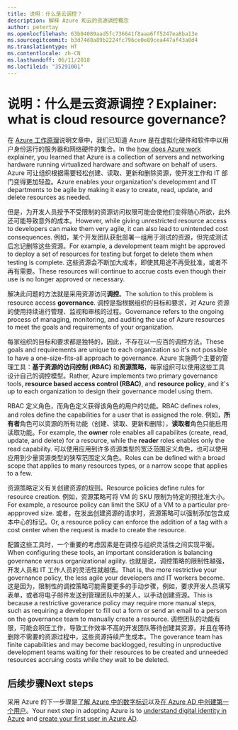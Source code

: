 ```yaml
---
title: 说明：什么是云调控？
description: 解释 Azure 和云的资源调控概念
author: petertay
ms.openlocfilehash: 63b04089aad5fc736641f8aaa6ff5247ea8ba13e
ms.sourcegitcommit: b3d74d8a89b2224fc796ce0e89cea447af43a0d4
ms.translationtype: HT
ms.contentlocale: zh-CN
ms.lasthandoff: 06/11/2018
ms.locfileid: "35291001"
---
```

# <a name="explainer-what-is-cloud-resource-governance"></a><span data-ttu-id="42532-103">说明：什么是云资源调控？</span><span class="sxs-lookup"><span data-stu-id="42532-103">Explainer: what is cloud resource governance?</span></span>

<span data-ttu-id="42532-104">在 [Azure 工作原理](azure-explainer.md)说明文章中，我们已知道 Azure 是在虚拟化硬件和软件中以用户身份运行的服务器和网络硬件的集合。</span><span class="sxs-lookup"><span data-stu-id="42532-104">In the [how does Azure work](azure-explainer.md) explainer, you learned that Azure is a collection of servers and networking hardware running virtualized hardware and software on behalf of users.</span></span> <span data-ttu-id="42532-105">Azure 可让组织根据需要轻松创建、读取、更新和删除资源，使开发工作和 IT 部门变得更加轻盈。</span><span class="sxs-lookup"><span data-stu-id="42532-105">Azure enables your organization's development and IT departments to be agile by making it easy to create, read, update, and delete resources as needed.</span></span>

<span data-ttu-id="42532-106">但是，为开发人员授予不受限制的资源访问权限可能会使他们变得随心所欲，此外还可能导致意外的成本。</span><span class="sxs-lookup"><span data-stu-id="42532-106">However, while giving unrestricted resource access to developers can make them very agile, it can also lead to unintended cost consequences.</span></span> <span data-ttu-id="42532-107">例如，某个开发团队获批部署一组用于测试的资源，但完成测试后忘记删除这些资源。</span><span class="sxs-lookup"><span data-stu-id="42532-107">For example, a development team might be approved to deploy a set of resources for testing but forget to delete them when testing is complete.</span></span> <span data-ttu-id="42532-108">这些资源会不断加大成本，即使其用途不再受批准，或者不再有需要。</span><span class="sxs-lookup"><span data-stu-id="42532-108">These resources will continue to accrue costs even though their use is no longer approved or necessary.</span></span> 

<span data-ttu-id="42532-109">解决此问题的方法就是采用资源访问**调控**。</span><span class="sxs-lookup"><span data-stu-id="42532-109">The solution to this problem is resource access **governance**.</span></span> <span data-ttu-id="42532-110">调控是指根据组织的目标和要求，对 Azure 资源的使用持续进行管理、监视和审核的过程。</span><span class="sxs-lookup"><span data-stu-id="42532-110">Governance refers to the ongoing process of managing, monitoring, and auditing the use of Azure resources to meet the goals and requirements of your organization.</span></span> 

<span data-ttu-id="42532-111">每家组织的目标和要求都是独特的，因此，不存在以一应百的调控方法。</span><span class="sxs-lookup"><span data-stu-id="42532-111">These goals and requirements are unique to each organization so it's not possible to have a one-size-fits-all approach to governance.</span></span> <span data-ttu-id="42532-112">Azure 实施两个主要的管理工具：**基于资源的访问控制 (RBAC)** 和**资源策略**，每家组织可以使用这些工具设计自己的调控模型。</span><span class="sxs-lookup"><span data-stu-id="42532-112">Rather, Azure implements two primary governance tools, **resource based access control (RBAC)**, and **resource policy**, and it's up to each organization to design their governance model using them.</span></span>

<span data-ttu-id="42532-113">RBAC 定义角色，而角色定义获得该角色的用户的功能。</span><span class="sxs-lookup"><span data-stu-id="42532-113">RBAC defines roles, and roles define the capabilities for a user that is assigned the role.</span></span> <span data-ttu-id="42532-114">例如，**所有者**角色可以资源的所有功能（创建、读取、更新和删除），**读取者**角色只能启用读取功能。</span><span class="sxs-lookup"><span data-stu-id="42532-114">For example, the **owner** role enables all capabilites (create, read, update, and delete) for a resource, while the  **reader** roles enables only the read capability.</span></span> <span data-ttu-id="42532-115">可以使用应用到许多资源类型的宽泛范围定义角色，也可以使用应用到少量资源类型的狭窄范围定义角色。</span><span class="sxs-lookup"><span data-stu-id="42532-115">Roles can be defined with a broad scope that applies to many resources types, or a narrow scope that applies to a few.</span></span> 

<span data-ttu-id="42532-116">资源策略定义有关创建资源的规则。</span><span class="sxs-lookup"><span data-stu-id="42532-116">Resource policies define rules for resource creation.</span></span> <span data-ttu-id="42532-117">例如，资源策略可将 VM 的 SKU 限制为特定的预批准大小。</span><span class="sxs-lookup"><span data-stu-id="42532-117">For example, a resource policy can limit the SKU of a VM to a particular pre-appproved size.</span></span> <span data-ttu-id="42532-118">或者，在发出创建资源的请求时，资源策略可以强制添加包含成本中心的标记。</span><span class="sxs-lookup"><span data-stu-id="42532-118">Or, a resource policy can enforce the addition of a tag with a cost center when the request is made to create the resource.</span></span> 

<span data-ttu-id="42532-119">配置这些工具时，一个重要的考虑因素是在调控与组织灵活性之间实现平衡。</span><span class="sxs-lookup"><span data-stu-id="42532-119">When configuring these tools, an important consideration is balancing governance versus organizational agility.</span></span> <span data-ttu-id="42532-120">也就是说，调控策略的限制性越强，开发人员和 IT 工作人员的灵活性就越低。</span><span class="sxs-lookup"><span data-stu-id="42532-120">That is, the more restrictive your governance policy, the less agile your developers and IT workers become.</span></span> <span data-ttu-id="42532-121">这是因为，限制性的调控策略可能需要更多的手动步骤，例如，要求开发人员填写表单，或者将电子邮件发送到管理团队中的某人，以手动创建资源。</span><span class="sxs-lookup"><span data-stu-id="42532-121">This is because a restrictive goverance policy may require more manual steps, such as requiring a developer to fill out a form or send an email to a person on the governance team to manually create a resource.</span></span> <span data-ttu-id="42532-122">调控团队的功能有限，可能会积压工作，导致工作效率不高的开发团队等待创建其资源，并且在等待删除不需要的资源过程中，这些资源持续产生成本。</span><span class="sxs-lookup"><span data-stu-id="42532-122">The goverance team has finite capabilities and may become backlogged, resulting in unproductive development teams waiting for their resources to be created and unneeded resources accruing costs while they wait to be deleted.</span></span>

## <a name="next-steps"></a><span data-ttu-id="42532-123">后续步骤</span><span class="sxs-lookup"><span data-stu-id="42532-123">Next steps</span></span>

<span data-ttu-id="42532-124">采用 Azure 的下一步骤是[了解 Azure 中的数字标识](tenant-explainer.md)以及[在 Azure AD 中创建第一个用户][docs-add-users-to-aad]。</span><span class="sxs-lookup"><span data-stu-id="42532-124">Your next step in adopting Azure is to [understand digital identity in Azure](tenant-explainer.md) and [create your first user in Azure AD][docs-add-users-to-aad].</span></span>

<!-- Links -->

[docs-add-users-to-aad]: /azure/active-directory/add-users-azure-active-directory?toc=/azure/architecture/cloud-adoption-guide/toc.json